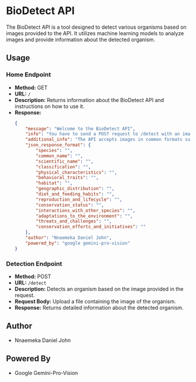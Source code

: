 # BioDetect API

The BioDetect API is a tool designed to detect various organisms based on images provided to the API. It utilizes machine learning models to analyze images and provide information about the detected organism.

## Usage

### Home Endpoint

- **Method:** GET
- **URL:** `/`
- **Description:** Returns information about the BioDetect API and instructions on how to use it.
- **Response:**
  ```json
  {
      "message": "Welcome to the BioDetect API",
      "info": "You have to send a POST request to /detect with an image of an animal, insect, or plant to elicit a response from the API.",
      "additional_info": "The API accepts images in common formats such as JPG, PNG, and GIF. Make sure to provide clear and focused images for accurate detection results.",
      "json_response_format": {
          "species": "",
          "common_name": "",
          "scientific_name": "",
          "classification": "",
          "physical_characteristics": "",
          "behavioral_traits": "",
          "habitat": "",
          "geographic_distribution": "",
          "diet_and_feeding_habits": "",
          "reproduction_and_lifecycle": "",
          "conservation_status": "",
          "interactions_with_other_species": "",
          "adaptations_to_the_environment": "",
          "threats_and_challenges": "",
          "conservation_efforts_and_initiatives": ""
      },
      "author": "Nnaemeka Daniel John",
      "powered_by": "google gemini-pro-vision"
  }
  ```

### Detection Endpoint

- **Method:** POST
- **URL:** `/detect`
- **Description:** Detects an organism based on the image provided in the request.
- **Request Body:** Upload a file containing the image of the organism.
- **Response:** Returns detailed information about the detected organism.
  
## Author
- Nnaemeka Daniel John

## Powered By
- Google Gemini-Pro-Vision